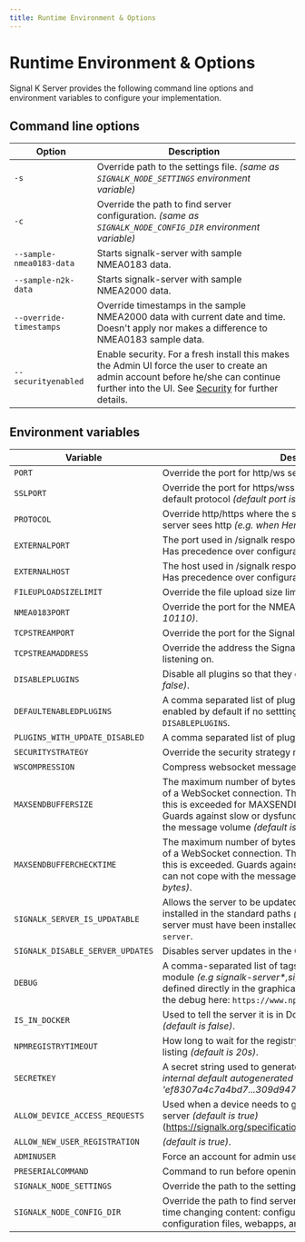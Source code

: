 ```yaml
---
title: Runtime Environment & Options
---
```


# Runtime Environment & Options

Signal K Server provides the following command line options and environment variables to configure your implementation.

## Command line options

| Option                   | Description                                                                                                                                                                                                                  |
| ------------------------ | ---------------------------------------------------------------------------------------------------------------------------------------------------------------------------------------------------------------------------- |
| `-s`                     | Override path to the settings file. _(same as `SIGNALK_NODE_SETTINGS` environment variable)_                                                                                                                                 |
| `-c`                     | Override the path to find server configuration. _(same as `SIGNALK_NODE_CONFIG_DIR` environment variable)_                                                                                                                   |
| `--sample-nmea0183-data` | Starts signalk-server with sample NMEA0183 data.                                                                                                                                                                             |
| `--sample-n2k-data`      | Starts signalk-server with sample NMEA2000 data.                                                                                                                                                                             |
| `--override-timestamps`  | Override timestamps in the sample NMEA2000 data with current date and time. Doesn't apply nor makes a difference to NMEA0183 sample data.                                                                                    |
| `--securityenabled`      | Enable security. For a fresh install this makes the Admin UI force the user to create an admin account before he/she can continue further into the UI. See [Security](../security.md#enabling-security) for further details. |

## Environment variables

| Variable                         | Description                                                                                                                                                                                                                                                                                                        |
| -------------------------------- | ------------------------------------------------------------------------------------------------------------------------------------------------------------------------------------------------------------------------------------------------------------------------------------------------------------------ |
| `PORT`                           | Override the port for http/ws service (default is 3000).                                                                                                                                                                                                                                                           |
| `SSLPORT`                        | Override the port for https/wss service. If defined forces ssl as default protocol _(default port is 3443)_.                                                                                                                                                                                                       |
| `PROTOCOL`                       | Override http/https where the server is accessed via https but the server sees http _(e.g. when Heroku handles https termination)_                                                                                                                                                                                 |
| `EXTERNALPORT`                   | The port used in /signalk response and Bonjour advertisement. Has precedence over configuration file.                                                                                                                                                                                                              |
| `EXTERNALHOST`                   | The host used in /signalk response and Bonjour advertisement. Has precedence over configuration file.                                                                                                                                                                                                              |
| `FILEUPLOADSIZELIMIT`            | Override the file upload size limit _(default is '10mb')_.                                                                                                                                                                                                                                                         |
| `NMEA0183PORT`                   | Override the port for the NMEA 0183 over tcp service _(default is 10110)_.                                                                                                                                                                                                                                         |
| `TCPSTREAMPORT`                  | Override the port for the Signal K Streaming (deltas) over TCP.                                                                                                                                                                                                                                                    |
| `TCPSTREAMADDRESS`               | Override the address the Signal K Stream (deltas) over TCP is listening on.                                                                                                                                                                                                                                        |
| `DISABLEPLUGINS`                 | Disable all plugins so that they can not be enabled _(default is false)_.                                                                                                                                                                                                                                          |
| `DEFAULTENABLEDPLUGINS`          | A comma separated list of plugin ids that are overridden to be enabled by default if no setttings exist. Lower preference than `DISABLEPLUGINS`.                                                                                                                                                                   |
| `PLUGINS_WITH_UPDATE_DISABLED`   | A comma separated list of plugin that will not be updated.                                                                                                                                                                                                                                                         |
| `SECURITYSTRATEGY`               | Override the security strategy module name.                                                                                                                                                                                                                                                                        |
| `WSCOMPRESSION`                  | Compress websocket messages _(default is false)_.                                                                                                                                                                                                                                                                  |
| `MAXSENDBUFFERSIZE`              | The maximum number of bytes allowed in the server's send buffer of a WebSocket connection. The connection will be terminated if this is exceeded for MAXSENDBUFFERCHECKTIME milliseconds. Guards against slow or dysfunctional clients that can not cope with the message volume _(default is 512 \* 1024 bytes)_. |
| `MAXSENDBUFFERCHECKTIME`         | The maximum number of bytes allowed in the server's send buffer of a WebSocket connection. The connection will be terminated if this is exceeded. Guards against slow or dysfunctional clients that can not cope with the message volume _(default is 512 \* 1024 bytes)_.                                         |
| `SIGNALK_SERVER_IS_UPDATABLE`    | Allows the server to be updated through the GUI even if it is not installed in the standard paths _(default is false)_. If set to true, the server must have been installed with `npm install -g signalk-server`.                                                                                                  |
| `SIGNALK_DISABLE_SERVER_UPDATES` | Disables server updates in the GUI _(default is false)_.                                                                                                                                                                                                                                                           |
| `DEBUG`                          | A comma-separated list of tags for debugging the specified module _(e.g signalk-server\*,signalk-provider-tcp)_. Can now be defined directly in the graphical interface. More help on how to use the debug here: `https://www.npmjs.com/package/debug#wildcards`                                                   |
| `IS_IN_DOCKER`                   | Used to tell the server it is in Docker and not normally updateable _(default is false)_.                                                                                                                                                                                                                          |
| `NPMREGISTRYTIMEOUT`             | How long to wait for the registry when retrieving the App Store listing _(default is 20s)_.                                                                                                                                                                                                                        |
| `SECRETKEY`                      | A secret string used to generate an authentication token _(the internal default autogenerated is a string of 512 hex chars like 'ef8307a4c7a4bd7...309d947bca3')_                                                                                                                                                  |
| `ALLOW_DEVICE_ACCESS_REQUESTS`   | Used when a device needs to gain access to a secured Signal K server _(default is true)_ (https://signalk.org/specification/1.4.0/doc/access_requests.html).                                                                                                                                                       |
| `ALLOW_NEW_USER_REGISTRATION`    | _(default is true)_.                                                                                                                                                                                                                                                                                               |
| `ADMINUSER`                      | Force an account for admin user _(username:password format)_.                                                                                                                                                                                                                                                      |
| `PRESERIALCOMMAND`               | Command to run before opening a serial port.                                                                                                                                                                                                                                                                       |
| `SIGNALK_NODE_SETTINGS`          | Override the path to the settings file.                                                                                                                                                                                                                                                                            |
| `SIGNALK_NODE_CONFIG_DIR`        | Override the path to find server configuration. Includes all run-time changing content: configuration files, plugins, plugin configuration files, webapps, and so forth.                                                                                                                                           |
